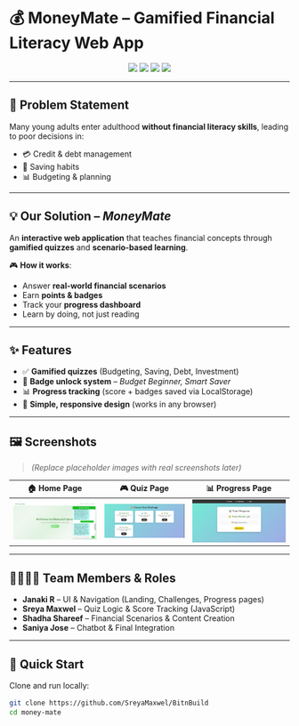 # 💰 MoneyMate – Gamified Financial Literacy Web App

<p align="center">
  <img src="https://img.shields.io/badge/HTML-5-orange?logo=html5" />
  <img src="https://img.shields.io/badge/CSS-3-blue?logo=css3" />
  <img src="https://img.shields.io/badge/JavaScript-ES6-yellow?logo=javascript" />
  <img src="https://img.shields.io/badge/Status-Prototype-green" />
</p>

---

## 🧩 Problem Statement
Many young adults enter adulthood **without financial literacy skills**, leading to poor decisions in:
- 💳 Credit & debt management  
- 🏦 Saving habits  
- 📊 Budgeting & planning  

---

## 💡 Our Solution – *MoneyMate*
An **interactive web application** that teaches financial concepts through **gamified quizzes** and **scenario-based learning**.

🎮 **How it works**:
- Answer **real-world financial scenarios**
- Earn **points & badges**
- Track your **progress dashboard**
- Learn by doing, not just reading

---

## ✨ Features
- ✅ **Gamified quizzes** (Budgeting, Saving, Debt, Investment)  
- 🏅 **Badge unlock system** – *Budget Beginner, Smart Saver*  
- 📊 **Progress tracking** (score + badges saved via LocalStorage)  
- 🎨 **Simple, responsive design** (works in any browser)  

---

## 🖼️ Screenshots
> *(Replace placeholder images with real screenshots later)*  

| 🏠 Home Page | 🎮 Quiz Page | 📊 Progress Page |
|--------------|-------------|------------------|
| ![Home](assets/home.png) | ![Quiz](assets/quiz.png) | ![Progress](assets/progress.png) |


---

## 👩‍👩‍👧‍👦 Team Members & Roles
- **Janaki R** – UI & Navigation (Landing, Challenges, Progress pages)  
- **Sreya Maxwel** – Quiz Logic & Score Tracking (JavaScript)  
- **Shadha Shareef** – Financial Scenarios & Content Creation  
- **Saniya Jose** – Chatbot & Final Integration  

---

## 🚀 Quick Start
Clone and run locally:
```bash
git clone https://github.com/SreyaMaxwel/BitnBuild
cd money-mate
